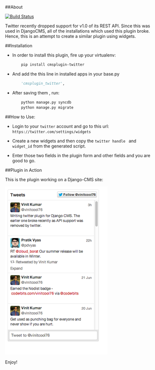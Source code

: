 ##About

[![Build Status](https://travis-ci.org/vinitcool76/cmsplugin-twitter.png?branch=master)](https://travis-ci.org/vinitcool76/cmsplugin-twitter)

Twitter recently dropped support for v1.0 of its REST API. Since this was used in DjangoCMS, all of the installations which used this plugin broke.
Hence, this is an attempt to create a similar plugin using widgets.


##Installation

- In order to install this plugin, fire up your virtualenv:

	```bash
		pip install cmsplugin-twitter
	```

- And add the this line in installed apps in your base.py

	```python
		'cmsplugin_twitter',
	```

- After saving them , run:

	```bash
		python manage.py syncdb
		python manage.py migrate
	```

##How to Use:

- Login to your `twitter` account and go to this url: `https://twitter.com/settings/widgets`

- Create a new widgets and then copy the `twitter handle ` and ` widget_id` from the generated script.

- Enter those two fields in the plugin form and other fields and you are good to go.


##Plugin in Action


This is the plugin working on a Django-CMS site:


![Twitter Plugin](twitter.png)

Enjoy!



